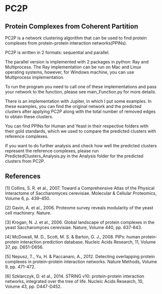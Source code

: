 # PC2P

## Protein Complexes from Coherent Partition

PC2P is a network clustering algorithm that can be used to find protein complexes from protein-protein interaction networks(PPINs).

PC2P is written in 2 formats: sequential and parallel.

The parallel version is implemented with 2 packages in python: Ray and Multiprocess. The Ray implementation can be run on Mac and Linux operating systems, however, for Windows machine, you can use Multiprocess implementation.

To run the program you need to call one of these implementations and pass your network to the function, please see main_Function.py for more details.

There is an implementation with Jupiter, in which I put some examples. In these examples, you can find the original network and the predicted clusters after applying PC2P along with the total number of removed edges to obtain these clusters. 

You can find PPINs for Human and Yeast in their respective folders with their gold standards, which we used to compare the predicted clusters with reference complexes.

If you want to do further analysis and check how well the predicted clusters represent the reference complexes, please run PredictedClusters_Analysis.py in the Analysis folder for the predicted clusters from PC2P.

## References

[1] Collins, S. R. et al., 2007. Toward a Comprehensive Atlas of the Physical Interactome of Saccharomyces cerevisiae. Molecular & Cellular Proteomics, Volume 6, p. 439–450.

[2] Gavin, A. et al., 2006. Proteome survey reveals modularity of the yeast cell machinery. Nature.

[3] Krogan, N. J. et al., 2006. Global landscape of protein complexes in the yeast Saccharomyces cerevisiae. Nature, Volume 440, pp. 637-643.

[4] McDowall, M. D., Scott, M. S. & Barton, G. J., 2008. PIPs: human protein-protein interaction prediction database. Nucleic Acids Research, 11, Volume 37, pp. D651-D656.

[5] Nepusz, T., Yu, H. & Paccanaro, A., 2012. Detecting overlapping protein complexes in protein-protein interaction networks. Nature Methods, Volume 9, pp. 471-472.

[6] Szklarczyk, D. et al., 2014. STRING v10: protein-protein interaction networks, integrated over the tree of life. Nucleic Acids Research, 10, Volume 43, pp. D447-D452.
